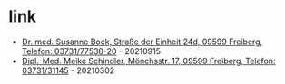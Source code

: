 # link

* [Dr. med. Susanne Bock, Straße der Einheit 24d, 09599 Freiberg, Telefon: 03731/77538-20](http://praxis-bock-freiberg.de/) - 20210915
* [Dipl.-Med. Meike Schindler, Mönchsstr. 17, 09599 Freiberg, Telefon: 03731/31145](https://duckduckgo.com/?q=schindler+freiberg&ia=web) - 20210302
